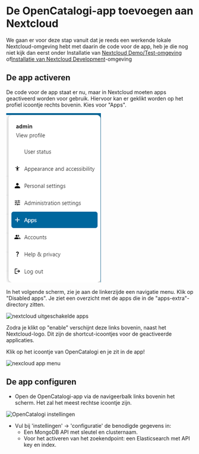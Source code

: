 # De OpenCatalogi-app toevoegen aan Nextcloud

We gaan er voor deze stap vanuit dat je reeds een werkende lokale Nextcloud-omgeving hebt met daarin de code voor de app, heb je die nog niet kijk dan eerst onder Installatie van [Nextcloud Demo/Test-omgeving](installatie-van-nextcloud-demo-test-omgeving.md) of[Installatie van Nextcloud Development](../assets/instructies.md)-omgeving

## De app activeren

De code voor de app staat er nu, maar in Nextcloud moeten apps geactiveerd worden voor gebruik. Hiervoor kan er geklikt worden op het profiel icoontje rechts bovenin. Kies voor "Apps".

![next cloud app menu](../assets/activate-app-menu.png)

In het volgende scherm, zie je aan de linkerzijde een navigatie menu. Klik op "Disabled apps". Je ziet een overzicht met de apps die in de "apps-extra"-directory zitten.

![nextcloud uitgeschakelde apps](../assets/nc\_disabled\_apps.png)

Zodra je klikt op "enable" verschijnt deze links bovenin, naast het Nextcloud-logo. Dit zijn de shortcut-icoontjes voor de geactiveerde applicaties.

Klik op het icoontje van OpenCatalogi en je zit in de app!

![nexcloud app menu](<../assets/nc\_app\_menu (1).png>)

## De app configuren

* Open de OpenCatalogi-app via de navigeerbalk links bovenin het scherm. Het zal het meest rechtse icoontje zijn.

![OpenCatalogi instellingen](../assets/oc\_instellingen\_1.png)

* Vul bij 'instellingen' -> 'configuratie' de benodigde gegevens in:
  * Een MongoDB API met sleutel en clusternaam.
  * Voor het activeren van het zoekendpoint: een Elasticsearch met API key en index.
